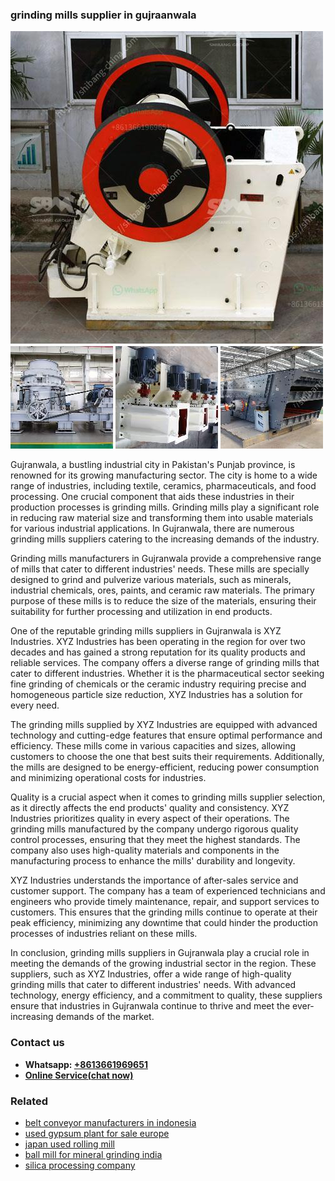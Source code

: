 <h3>grinding mills supplier in gujraanwala</h3><img src='1708499580.jpg' alt=''><p>Gujranwala, a bustling industrial city in Pakistan's Punjab province, is renowned for its growing manufacturing sector. The city is home to a wide range of industries, including textile, ceramics, pharmaceuticals, and food processing. One crucial component that aids these industries in their production processes is grinding mills. Grinding mills play a significant role in reducing raw material size and transforming them into usable materials for various industrial applications. In Gujranwala, there are numerous grinding mills suppliers catering to the increasing demands of the industry.</p><p>Grinding mills manufacturers in Gujranwala provide a comprehensive range of mills that cater to different industries' needs. These mills are specially designed to grind and pulverize various materials, such as minerals, industrial chemicals, ores, paints, and ceramic raw materials. The primary purpose of these mills is to reduce the size of the materials, ensuring their suitability for further processing and utilization in end products.</p><p>One of the reputable grinding mills suppliers in Gujranwala is XYZ Industries. XYZ Industries has been operating in the region for over two decades and has gained a strong reputation for its quality products and reliable services. The company offers a diverse range of grinding mills that cater to different industries. Whether it is the pharmaceutical sector seeking fine grinding of chemicals or the ceramic industry requiring precise and homogeneous particle size reduction, XYZ Industries has a solution for every need.</p><p>The grinding mills supplied by XYZ Industries are equipped with advanced technology and cutting-edge features that ensure optimal performance and efficiency. These mills come in various capacities and sizes, allowing customers to choose the one that best suits their requirements. Additionally, the mills are designed to be energy-efficient, reducing power consumption and minimizing operational costs for industries.</p><p>Quality is a crucial aspect when it comes to grinding mills supplier selection, as it directly affects the end products' quality and consistency. XYZ Industries prioritizes quality in every aspect of their operations. The grinding mills manufactured by the company undergo rigorous quality control processes, ensuring that they meet the highest standards. The company also uses high-quality materials and components in the manufacturing process to enhance the mills' durability and longevity.</p><p>XYZ Industries understands the importance of after-sales service and customer support. The company has a team of experienced technicians and engineers who provide timely maintenance, repair, and support services to customers. This ensures that the grinding mills continue to operate at their peak efficiency, minimizing any downtime that could hinder the production processes of industries reliant on these mills.</p><p>In conclusion, grinding mills suppliers in Gujranwala play a crucial role in meeting the demands of the growing industrial sector in the region. These suppliers, such as XYZ Industries, offer a wide range of high-quality grinding mills that cater to different industries' needs. With advanced technology, energy efficiency, and a commitment to quality, these suppliers ensure that industries in Gujranwala continue to thrive and meet the ever-increasing demands of the market.</p><h3>Contact us</h3><ul><li><strong>Whatsapp:&nbsp;<a href="https://wa.me/8613661969651">+8613661969651</a></strong></li><li><a href="https://swt.shibang-china.com/?git&amp;zhl&amp;grinding mills supplier in gujraanwala"><strong>Online Service(chat now)</strong></a></li></ul><h3>Related</h3><ul><li><a href='belt conveyor manufacturers in indonesia.md'>belt conveyor manufacturers in indonesia</a></li><li><a href='used gypsum plant for sale europe.md'>used gypsum plant for sale europe</a></li><li><a href='japan used rolling mill.md'>japan used rolling mill</a></li><li><a href='ball mill for mineral grinding india.md'>ball mill for mineral grinding india</a></li><li><a href='silica processing company.md'>silica processing company</a></li></ul>